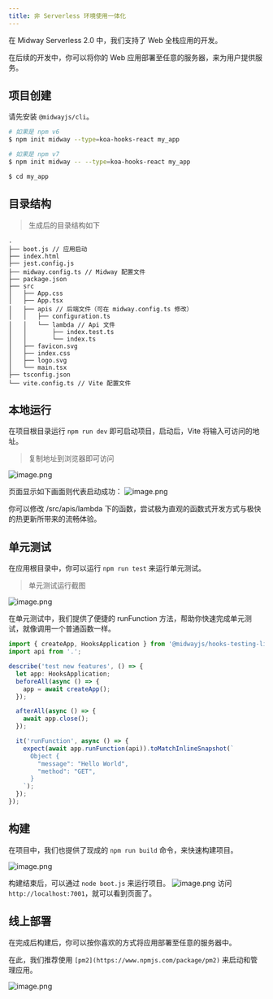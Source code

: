 ```yaml
---
title: 非 Serverless 环境使用一体化
---
```


在 Midway Serverless 2.0 中，我们支持了 Web 全栈应用的开发。

在后续的开发中，你可以将你的 Web 应用部署至任意的服务器，来为用户提供服务。

## 项目创建

请先安装 `@midwayjs/cli`。

```bash
# 如果是 npm v6
$ npm init midway --type=koa-hooks-react my_app

# 如果是 npm v7
$ npm init midway -- --type=koa-hooks-react my_app

$ cd my_app
```

## 目录结构

> 生成后的目录结构如下

```
.
├── boot.js // 应用启动
├── index.html
├── jest.config.js
├── midway.config.ts // Midway 配置文件
├── package.json
├── src
│   ├── App.css
│   ├── App.tsx
│   ├── apis // 后端文件（可在 midway.config.ts 修改）
│   │   ├── configuration.ts
│   │   └── lambda // Api 文件
│   │       ├── index.test.ts
│   │       └── index.ts
│   ├── favicon.svg
│   ├── index.css
│   ├── logo.svg
│   └── main.tsx
├── tsconfig.json
└── vite.config.ts // Vite 配置文件
```

## 本地运行

在项目根目录运行 `npm run dev` 即可启动项目，启动后，Vite 将输入可访问的地址。

> 复制地址到浏览器即可访问

![image.png](https://cdn.nlark.com/yuque/0/2021/png/98602/1615534917254-24d943e2-59de-4245-9644-65af606f249e.png#height=148&id=Jyv52&margin=%5Bobject%20Object%5D&name=image.png&originHeight=148&originWidth=366&originalType=binary&size=17073&status=done&style=none&width=366)

页面显示如下画面则代表启动成功：
![image.png](https://cdn.nlark.com/yuque/0/2021/png/98602/1615534968377-a64836b1-53e7-4cb6-8e28-518ff534d574.png#height=903&id=gpL0D&margin=%5Bobject%20Object%5D&name=image.png&originHeight=903&originWidth=1504&originalType=binary&size=103681&status=done&style=none&width=1504)

你可以修改 /src/apis/lambda 下的函数，尝试极为直观的函数式开发方式与极快的热更新所带来的流畅体验。

## 单元测试

在应用根目录中，你可以运行 `npm run test` 来运行单元测试。

> 单元测试运行截图

![image.png](https://cdn.nlark.com/yuque/0/2021/png/98602/1615535886310-db9a293e-0bd3-438e-86b2-e1629144757c.png#height=327&id=VRpGm&margin=%5Bobject%20Object%5D&name=image.png&originHeight=327&originWidth=717&originalType=binary&size=39910&status=done&style=none&width=717)

在单元测试中，我们提供了便捷的 runFunction 方法，帮助你快速完成单元测试，就像调用一个普通函数一样。

```typescript
import { createApp, HooksApplication } from '@midwayjs/hooks-testing-library';
import api from '.';

describe('test new features', () => {
  let app: HooksApplication;
  beforeAll(async () => {
    app = await createApp();
  });

  afterAll(async () => {
    await app.close();
  });

  it('runFunction', async () => {
    expect(await app.runFunction(api)).toMatchInlineSnapshot(`
      Object {
        "message": "Hello World",
        "method": "GET",
      }
    `);
  });
});
```

## 构建

在项目中，我们也提供了现成的 `npm run build` 命令，来快速构建项目。

![image.png](https://cdn.nlark.com/yuque/0/2021/png/98602/1615536615700-9e653c38-6942-49b6-907e-c388fc1c5c1b.png#height=433&id=Upy5S&margin=%5Bobject%20Object%5D&name=image.png&originHeight=433&originWidth=783&originalType=binary&size=67053&status=done&style=none&width=783)

构建结束后，可以通过 `node boot.js` 来运行项目。
![image.png](https://cdn.nlark.com/yuque/0/2021/png/98602/1615536663706-57b78c22-8bf5-4907-bc01-07f2c346f1d4.png#height=61&id=xAW86&margin=%5Bobject%20Object%5D&name=image.png&originHeight=61&originWidth=672&originalType=binary&size=12895&status=done&style=none&width=672)
访问 `http://localhost:7001`，就可以看到页面了。

## 线上部署

在完成后构建后，你可以按你喜欢的方式将应用部署至任意的服务器中。

在此，我们推荐使用 `[pm2](https://www.npmjs.com/package/pm2)` 来启动和管理应用。

![image.png](https://cdn.nlark.com/yuque/0/2021/png/98602/1615536837253-5c2e21ea-626c-4c6b-9a72-3c773ee65500.png#height=209&id=fyPSG&margin=%5Bobject%20Object%5D&name=image.png&originHeight=209&originWidth=902&originalType=binary&size=29305&status=done&style=none&width=902)
